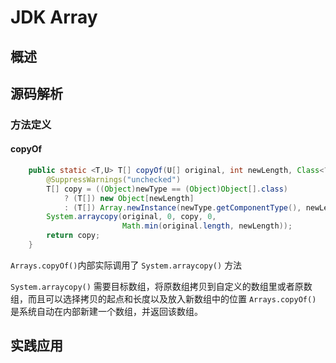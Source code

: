 # JDK Array

## 概述

## 源码解析

### 方法定义

#### copyOf

```java
    public static <T,U> T[] copyOf(U[] original, int newLength, Class<? extends T[]> newType) {
        @SuppressWarnings("unchecked")
        T[] copy = ((Object)newType == (Object)Object[].class)
            ? (T[]) new Object[newLength]
            : (T[]) Array.newInstance(newType.getComponentType(), newLength);
        System.arraycopy(original, 0, copy, 0,
                         Math.min(original.length, newLength));
        return copy;
    }
```



`Arrays.copyOf()`内部实际调用了 `System.arraycopy()` 方法

`System.arraycopy()` 需要目标数组，将原数组拷贝到自定义的数组里或者原数组，而且可以选择拷贝的起点和长度以及放入新数组中的位置 `Arrays.copyOf()` 是系统自动在内部新建一个数组，并返回该数组。



## 实践应用

